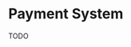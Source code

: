 # Payment System

TODO

<!--
https://newsletter.pragmaticengineer.com/p/designing-a-payment-system
-->
